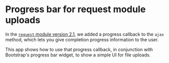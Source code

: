 # Progress bar for request module uploads
In the [`request` module version 2.1](https://trigger.io/modules/request/current/), we added a progress callback to the `ajax` method, which lets you give completion progress information to the user.

This app shows how to use that progress callback, in conjunction with Bootstrap's progress bar widget, to show a simple UI for file uploads.
